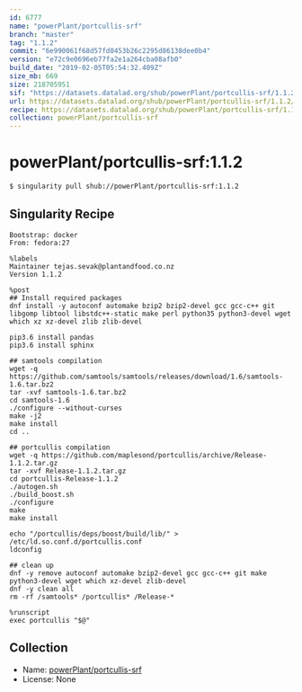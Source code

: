 ```yaml
---
id: 6777
name: "powerPlant/portcullis-srf"
branch: "master"
tag: "1.1.2"
commit: "6e990061f68d57fd0453b26c2295d86138dee0b4"
version: "e72c9e0696eb77fa2e1a264cba08afb0"
build_date: "2019-02-05T05:54:32.409Z"
size_mb: 669
size: 218705951
sif: "https://datasets.datalad.org/shub/powerPlant/portcullis-srf/1.1.2/2019-02-05-6e990061-e72c9e06/e72c9e0696eb77fa2e1a264cba08afb0.simg"
url: https://datasets.datalad.org/shub/powerPlant/portcullis-srf/1.1.2/2019-02-05-6e990061-e72c9e06/
recipe: https://datasets.datalad.org/shub/powerPlant/portcullis-srf/1.1.2/2019-02-05-6e990061-e72c9e06/Singularity
collection: powerPlant/portcullis-srf
---
```


# powerPlant/portcullis-srf:1.1.2

```bash
$ singularity pull shub://powerPlant/portcullis-srf:1.1.2
```

## Singularity Recipe

```singularity
Bootstrap: docker
From: fedora:27

%labels
Maintainer tejas.sevak@plantandfood.co.nz
Version 1.1.2

%post
## Install required packages
dnf install -y autoconf automake bzip2 bzip2-devel gcc gcc-c++ git libgomp libtool libstdc++-static make perl python35 python3-devel wget which xz xz-devel zlib zlib-devel
 
pip3.6 install pandas
pip3.6 install sphinx

## samtools compilation
wget -q https://github.com/samtools/samtools/releases/download/1.6/samtools-1.6.tar.bz2
tar -xvf samtools-1.6.tar.bz2
cd samtools-1.6
./configure --without-curses
make -j2
make install
cd ..

## portcullis compilation
wget -q https://github.com/maplesond/portcullis/archive/Release-1.1.2.tar.gz
tar -xvf Release-1.1.2.tar.gz
cd portcullis-Release-1.1.2
./autogen.sh
./build_boost.sh
./configure
make 
make install

echo "/portcullis/deps/boost/build/lib/" > /etc/ld.so.conf.d/portcullis.conf 
ldconfig

## clean up
dnf -y remove autoconf automake bzip2-devel gcc gcc-c++ git make python3-devel wget which xz-devel zlib-devel
dnf -y clean all
rm -rf /samtools* /portcullis* /Release-*

%runscript
exec portcullis "$@"
```

## Collection

 - Name: [powerPlant/portcullis-srf](https://github.com/powerPlant/portcullis-srf)
 - License: None

